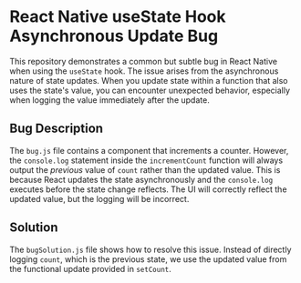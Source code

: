 # React Native useState Hook Asynchronous Update Bug

This repository demonstrates a common but subtle bug in React Native when using the `useState` hook.  The issue arises from the asynchronous nature of state updates.  When you update state within a function that also uses the state's value, you can encounter unexpected behavior, especially when logging the value immediately after the update.

## Bug Description
The `bug.js` file contains a component that increments a counter. However, the `console.log` statement inside the `incrementCount` function will always output the *previous* value of `count` rather than the updated value. This is because React updates the state asynchronously and the `console.log` executes before the state change reflects.  The UI will correctly reflect the updated value, but the logging will be incorrect.

## Solution
The `bugSolution.js` file shows how to resolve this issue. Instead of directly logging `count`, which is the previous state, we use the updated value from the functional update provided in `setCount`.
